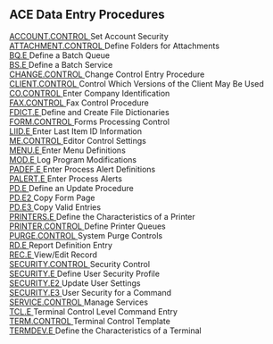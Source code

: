 ##  ACE Data Entry Procedures

<PageHeader />

[ ACCOUNT.CONTROL ](ACCOUNT-CONTROL/README.md) Set Account Security   
[ ATTACHMENT.CONTROL ](ATTACHMENT-CONTROL/README.md) Define Folders for Attachments   
[ BQ.E ](BQ-E/README.md) Define a Batch Queue   
[ BS.E ](BS-E/README.md) Define a Batch Service   
[ CHANGE.CONTROL ](../../../rover/AP-OVERVIEW/AP-ENTRY/VENDOR-E/VENDOR-E-5/CHANGE-CONTROL) Change Control Entry Procedure   
[ CLIENT.CONTROL ](CLIENT-CONTROL/README.md) Control Which Versions of the Client May Be Used   
[ CO.CONTROL ](CO-CONTROL/README.md) Enter Company Identification   
[ FAX.CONTROL ](FAX-CONTROL/README.md) Fax Control Procedure   
[ FDICT.E ](FDICT-E/README.md) Define and Create File Dictionaries   
[ FORM.CONTROL ](../../../rover/AP-OVERVIEW/AP-ENTRY/AP-E/CHECKS-E/AP-CONTROL/AP-CONTROL-2/FORM-CONTROL) Forms Processing Control   
[ LIID.E ](LIID-E/README.md) Enter Last Item ID Information   
[ ME.CONTROL ](ME-CONTROL/README.md) Editor Control Settings   
[ MENU.E ](MENU-E/README.md) Enter Menu Definitions   
[ MOD.E ](MOD-E/README.md) Log Program Modifications   
[ PADEF.E ](PADEF-E/README.md) Enter Process Alert Definitions   
[ PALERT.E ](PALERT-E/README.md) Enter Process Alerts   
[ PD.E ](PD-E/README.md) Define an Update Procedure   
[ PD.E2 ](PD-E2/README.md) Copy Form Page   
[ PD.E3 ](PD-E3/README.md) Copy Valid Entries   
[ PRINTERS.E ](PRINTERS-E/README.md) Define the Characteristics of a Printer   
[ PRINTER.CONTROL ](PRINTER-CONTROL/README.md) Define Printer Queues   
[ PURGE.CONTROL ](PURGE-CONTROL/README.md) System Purge Controls   
[ RD.E ](RD-E/README.md) Report Definition Entry   
[ REC.E ](REC-E/README.md) View/Edit Record   
[ SECURITY.CONTROL ](SECURITY-CONTROL/README.md) Security Control   
[ SECURITY.E ](SECURITY-E/README.md) Define User Security Profile   
[ SECURITY.E2 ](SECURITY-E2/README.md) Update User Settings   
[ SECURITY.E3 ](SECURITY-E3/README.md) User Security for a Command   
[ SERVICE.CONTROL ](SERVICE-CONTROL/README.md) Manage Services   
[ TCL.E ](TCL-E/README.md) Terminal Control Level Command Entry   
[ TERM.CONTROL ](TERM-CONTROL/README.md) Terminal Control Template   
[ TERMDEV.E ](TERMDEV-E/README.md) Define the Characteristics of a Terminal   
  
<badge text= "Version 8.10.57" vertical="middle" />

<PageFooter />